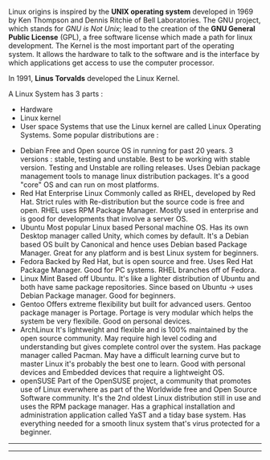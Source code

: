 <p style="text-align: center;">
  
  Linux origins is inspired by the **UNIX operating system** developed in 1969 by Ken Thompson and Dennis Ritchie of Bell Laboratories. The GNU project, which stands for *GNU is Not Unix*; lead to the creation of the __GNU General Public License__ (GPL), a free software license which made a path for linux development.
The Kernel is the most important part of the operating system. It allows the hardware to talk to the software and is the interface by which applications get access to use the computer processor. 

In 1991, **Linus Torvalds** developed the Linux Kernel.

A Linux System has 3 parts : 
- Hardware
- Linux kernel
- User space
Systems that use the Linux kernel are called Linux Operating Systems. Some popular distributions are : 
+ Debian 
  Free and Open source OS in running for past 20 years. 3 versions : stable, testing and unstable. Best to be working with stable version. Testing and Unstable are rolling releases. Uses Debian package management tools to manage linux distribution packages. It's a good "core" OS and can run on most platforms.
+ Red Hat Enterprise Linux
  Commonly called as RHEL, developed by Red Hat. Strict rules with Re-distribution but the source code is free and open. RHEL uses RPM Package Manager. Mostly used in enterprise and is good for developments that involve a server OS.
+ Ubuntu
  Most popular Linux based Personal machine OS. Has its own Desktop manager called Unity, which comes by default. It's a Debian based OS built by Canonical and hence uses Debian based Package Manager. Great for any platform and is best Linux system for beginners.
+ Fedora
  Backed by Red Hat, but is open source and free. Uses Red Hat Package Manager. Good for PC systems. RHEL branches off of Fedora.
+ Linux Mint
  Based off Ubuntu. It's like a lighter distribution of Ubuntu and both have same package repositories. Since based on Ubuntu -> uses Debian Package manager. Good for beginners.
+ Gentoo
  Offers extreme flexibility but built for advanced users. Gentoo package manager is Portage. Portage is very modular which helps the system be very  flexibile. Good on personal devices.
+ ArchLinux
  It's lightweight and flexible and is 100% maintained by the open source community. May require high level coding and understanding but gives complete control over the system. Has package manager called Pacman. May have a difficult learning curve but to master Linux it's probably the best one to learn. Good with personal devices and Embedded devices that require a lightweight OS.
+ openSUSE
  Part of the OpenSUSE project, a community that promotes use of Linux everwhere as part of the Worldwide free and Open Source Software community. It's the 2nd oldest Linux distribution still in use and uses the RPM package manager. Has a graphical installation and administration application called YaST and a tiday base system. Has everything needed for a smooth linux system that's virus protected for a beginner.

---
---
</p>
